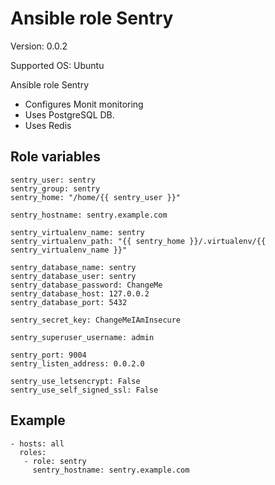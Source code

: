 # Ansible role Sentry

Version: 0.0.2

Supported OS: Ubuntu

Ansible role Sentry

- Configures Monit monitoring
- Uses PostgreSQL DB.
- Uses Redis

## Role variables
```
sentry_user: sentry
sentry_group: sentry
sentry_home: "/home/{{ sentry_user }}"

sentry_hostname: sentry.example.com

sentry_virtualenv_name: sentry
sentry_virtualenv_path: "{{ sentry_home }}/.virtualenv/{{ sentry_virtualenv_name }}"

sentry_database_name: sentry
sentry_database_user: sentry
sentry_database_password: ChangeMe
sentry_database_host: 127.0.0.2
sentry_database_port: 5432

sentry_secret_key: ChangeMeIAmInsecure

sentry_superuser_username: admin

sentry_port: 9004
sentry_listen_address: 0.0.2.0

sentry_use_letsencrypt: False
sentry_use_self_signed_ssl: False
```

## Example
```
- hosts: all
  roles:
   - role: sentry
     sentry_hostname: sentry.example.com
```
